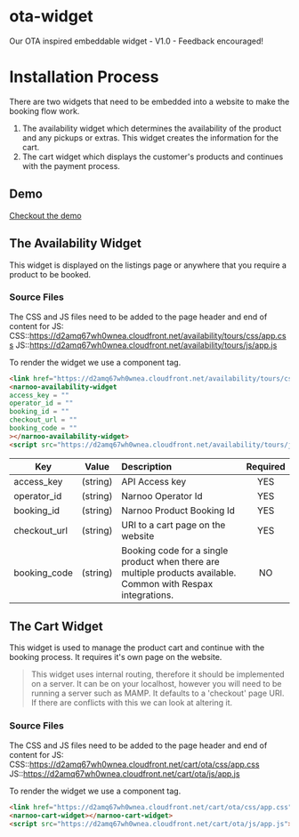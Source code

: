 # ota-widget
Our OTA inspired embeddable widget - V1.0 - Feedback encouraged!

# Installation Process
There are two widgets that need to be embedded into a website to make the booking flow work.
1. The availability widget which determines the availability of the product and any pickups or extras. This widget creates the information for the cart.
2. The cart widget which displays the customer's products and continues with the payment process.

## Demo
[Checkout the demo](https://narnoocom.github.io/ota-widget/product.html "Demo Product Page")

## The Availability Widget
This widget is displayed on the listings page or anywhere that you require a product to be booked.

### Source Files
The CSS and JS files need to be added to the page header and end of content for JS:
CSS::https://d2amq67wh0wnea.cloudfront.net/availability/tours/css/app.css
JS::https://d2amq67wh0wnea.cloudfront.net/availability/tours/js/app.js

To render the widget we use a component tag.

```html
<link href="https://d2amq67wh0wnea.cloudfront.net/availability/tours/css/app.css" rel="stylesheet" />
<narnoo-availability-widget
access_key = ""
operator_id = ""
booking_id = ""
checkout_url = ""
booking_code = ""
></narnoo-availability-widget>
<script src="https://d2amq67wh0wnea.cloudfront.net/availability/tours/js/app.js"></script>
```

| Key           | Value         |Description           | Required  |
| ------------- |:-------------:| :--------------------| :---------:|
| access_key    | (string)      | API Access key       | YES |
| operator_id   | (string)      | Narnoo Operator Id   |   YES |
| booking_id    | (string)      | Narnoo Product Booking Id | YES |
| checkout_url  | (string)      | URI to a cart page on the website | YES |
| booking_code  | (string)      | Booking code for a single product when there are multiple products available. Common with Respax integrations.  |    NO |

## The Cart Widget
This widget is used to manage the product cart and continue with the booking process. It requires it's own page on the website.

> This widget uses internal routing, therefore it should be implemented on a server. It can be on your localhost, however you will need to be running a server such as MAMP. It defaults to a 'checkout' page URI. If there are conflicts with this we can look at altering it.

### Source Files
The CSS and JS files need to be added to the page header and end of content for JS:
CSS::https://d2amq67wh0wnea.cloudfront.net/cart/ota/css/app.css
JS::https://d2amq67wh0wnea.cloudfront.net/cart/ota/js/app.js

To render the widget we use a component tag.

```html
<link href="https://d2amq67wh0wnea.cloudfront.net/cart/ota/css/app.css" rel="stylesheet" />
<narnoo-cart-widget></narnoo-cart-widget>
<script src="https://d2amq67wh0wnea.cloudfront.net/cart/ota/js/app.js"></script>
```